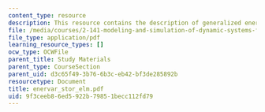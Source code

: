 ```yaml
---
content_type: resource
description: This resource contains the description of generalized energy variables.
file: /media/courses/2-141-modeling-and-simulation-of-dynamic-systems-fall-2006/9f3ceeb86ed5922b79851becc112fd79_enervar_stor_elm.pdf
file_type: application/pdf
learning_resource_types: []
ocw_type: OCWFile
parent_title: Study Materials
parent_type: CourseSection
parent_uid: d3c65f49-3b76-6b3c-eb42-bf3de285892b
resourcetype: Document
title: enervar_stor_elm.pdf
uid: 9f3ceeb8-6ed5-922b-7985-1becc112fd79
---
```

